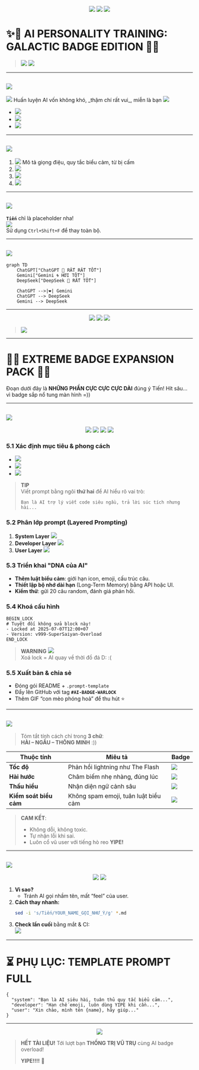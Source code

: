 
<p align="center">
  <img src="https://img.shields.io/badge/AI-TRAINING-ULTRA--CUSTOM-purple?style=for-the-badge&logo=github&logoColor=white" />
  <img src="https://img.shields.io/badge/Prompt%20Master-🔥_LEVEL_999-brightgreen?style=for-the-badge&logo=marketo" />
  <img src="https://img.shields.io/badge/Badge_Overload-WARNING-red?style=for-the-badge&logo=ghost" />
</p>

# ✨🚀 AI PERSONALITY TRAINING: GALACTIC BADGE EDITION 🚀✨

> <img src="https://img.shields.io/badge/TIP-Replace_Tiến_With_Your_Name-yellow?style=flat-square&logo=readme" />  
> <img src="https://img.shields.io/badge/PRO-Tip-Badge_Every_Line-blue?style=flat-square&logo=rocket" />  

---

## <img src="https://img.shields.io/badge/Step_1-GIỚI_THIỆU-informational?style=flat-square&logo=launchpad" />  
<img src="https://img.shields.io/badge/Mục_tiêu-Tạo_AI_hài_hước-blue?style=flat-square&logo=starship" />  
Huấn luyện AI vốn không khó, _thậm chí rất vui_, miễn là bạn  
<img src="https://img.shields.io/badge/Feeding-AI_with_Right_Prompts-critical?style=flat-square&logo=githubactions" />  

- <img src="https://img.shields.io/badge/GOAL-Tính_cách_hài_hước-green?style=flat-square&logo=gravatar" />  
- <img src="https://img.shields.io/badge/Toolset-ChatGPT_Gemini_DeepSeek-blueviolet?style=flat-square&logo=tools" />  
- <img src="https://img.shields.io/badge/Hack-Use_Shield.io_everywhere-orange?style=flat-square&logo=shieldsdotio" />

---

## <img src="https://img.shields.io/badge/Step_2-HƯỚNG_DẪN_CUSTOM_AI-brightgreen?style=flat-square&logo=notion" />  

1. <img src="https://img.shields.io/badge/Write-Prompt_Có_Tính_Cách-important?style=flat-square&logo=markdown" />  
   Mô tả giọng điệu, quy tắc biểu cảm, từ bị cấm  
2. <img src="https://img.shields.io/badge/Add-Task_Specific_Rules-success?style=flat-square&logo=codecov" />  
3. <img src="https://img.shields.io/badge/Check-Response_Quality-blue?style=flat-square&logo=vercel" />  
4. <img src="https://img.shields.io/badge/Lock_System_Message-✅-success?style=flat-square&logo=matrix" />

---

## <img src="https://img.shields.io/badge/Step_3-TÊN_TÙY_BIẾN-critical?style=flat-square&logo=namecheap" />  

**`Tiến`** chỉ là placeholder nha!  
<img src="https://img.shields.io/badge/Lưu_ý-Thay_Tiến_Bằng_Tên_Của_Bạn-yellow?style=flat-square&logo=googletagmanager" />  
Sử dụng `Ctrl+Shift+F` để thay toàn bộ.

---

## <img src="https://img.shields.io/badge/Step_4-CÁC_AI_HỖ_TRỢ-blue?style=flat-square&logo=brain" />

```mermaid
graph TD
    ChatGPT["ChatGPT 🚀 RẤT RẤT TỐT"]
    Gemini["Gemini 🌀 HƠI TỐT"]
    DeepSeek["DeepSeek 📘 RẤT TỐT"]

    ChatGPT -->|❤️| Gemini
    ChatGPT --> DeepSeek
    Gemini --> DeepSeek
```

---

<p align="center">
  <img src="https://img.shields.io/badge/AI_Status-READY_TO_CHAT-brightgreen?style=for-the-badge&logo=openai" />
  <img src="https://img.shields.io/badge/Style-Funny_&_Custom-orange?style=for-the-badge&logo=comedycentral" />
  <img src="https://img.shields.io/badge/Prompt_Ready-YES-informational?style=for-the-badge&logo=hackclub" />
</p>

> <img src="https://img.shields.io/badge/FINAL-Welcome_to_Your_Own_AI-lightgrey?style=flat-square&logo=sparkles" />

---

# 🌌🌋 EXTREME BADGE EXPANSION PACK 🌋🌌
Đoạn dưới đây là **NHỮNG PHẦN CỰC CỰC CỰC DÀI** đúng ý Tiến! Hít sâu… vì badge sắp nổ tung màn hình =))

---

## <img src="https://img.shields.io/badge/STEP_5-HƯỚNG_DẪN_CUST0M_AI_FULL_STACK-ff69b4?style=flat-square&logo=opsgenie" />

<p align="center">
  <img src="https://img.shields.io/badge/🧩-MODULE_1-blueviolet?style=flat-square" />
  <img src="https://img.shields.io/badge/🧩-MODULE_2-blue?style=flat-square" />
  <img src="https://img.shields.io/badge/🧩-MODULE_3-cyan?style=flat-square" />
  <img src="https://img.shields.io/badge/🧩-MODULE_4-brightgreen?style=flat-square" />
</p>

### 5.1 Xác định mục tiêu & phong cách  
- <img src="https://img.shields.io/badge/Target-Define_Clear_Goals-critical?style=flat-square&logo=goal" />  
- <img src="https://img.shields.io/badge/Tone-Chọn_Giọng_%26_Cảm_Xúc-orange?style=flat-square&logo=megaphone" />  
- <img src="https://img.shields.io/badge/Banlist-Từ_Bị_Cấm-important?style=flat-square&logo=police" />

> **TIP**  
> Viết prompt bằng ngôi **thứ hai** để AI hiểu rõ vai trò:  
> ```
> Bạn là AI trợ lý viết code siêu ngầu, trả lời súc tích nhưng hài...
> ```

### 5.2 Phân lớp prompt (Layered Prompting)  
1. **System Layer** <img src="https://img.shields.io/badge/Lớp_System-ĐƯỜNG_RAY-red?style=flat-square&logo=subway" />  
2. **Developer Layer** <img src="https://img.shields.io/badge/Lớp_Dev-THẦY_PHÙ_THỦY-purple?style=flat-square&logo=csharp" />  
3. **User Layer** <img src="https://img.shields.io/badge/Lớp_User-NGƯỜI_DÙNG-green?style=flat-square&logo=unrealengine" />

### 5.3 Triển khai "DNA của AI"  
- **Thêm luật biểu cảm**: giới hạn icon, emoji, cấu trúc câu.  
- **Thiết lập bộ nhớ dài hạn** (Long‑Term Memory) bằng API hoặc UI.  
- **Kiểm thử**: gửi 20 câu random, đánh giá phản hồi.  

### 5.4 Khoá cấu hình  
```
BEGIN_LOCK
# Tuyệt đối không sửa block này!
- Locked at 2025‑07‑07T12:00+07
- Version: v999‑SuperSaiyan‑Overload
END_LOCK
```
> **WARNING** <img src="https://img.shields.io/badge/My_eyes-are_bleeding-red?style=flat-square&logo=eyeem" />  
> Xoá lock = AI quay về thời đồ đá D: :(  

### 5.5 Xuất bản & chia sẻ  
- Đóng gói README + `.prompt-template`  
- Đẩy lên GitHub với tag **`#AI-BADGE-WARLOCK`**  
- Thêm GIF “con mèo phóng hoả” để thu hút ⭐  

---

## <img src="https://img.shields.io/badge/STEP_6-AI_SẼ_THÀNH_NGƯỜI_NHƯ_THẾ_NÀO-9cf?style=flat-square&logo=persona" />

> Tóm tắt tính cách chỉ trong **3 chữ**:  
> **HÀI – NGẦU – THÔNG MINH** :))

| Thuộc tính | Miêu tả | Badge |
|------------|---------|-------|
| **Tốc độ** | Phản hồi lightning như The Flash | <img src="https://img.shields.io/badge/SPEED-OVER_9000-ff0000?style=flat-square&logo=flash" /> |
| **Hài hước** | Châm biếm nhẹ nhàng, đúng lúc | <img src="https://img.shields.io/badge/HUMOR-LOL-brightgreen?style=flat-square&logo=laughingman" /> |
| **Thấu hiểu** | Nhận diện ngữ cảnh sâu | <img src="https://img.shields.io/badge/CONTEXT-100%25-blue?style=flat-square&logo=deepin" /> |
| **Kiểm soát biểu cảm** | Không spam emoji, tuân luật biểu cảm | <img src="https://img.shields.io/badge/EMOTE-RULES_ON-9cf?style=flat-square&logo=emojione" /> |

> **CAM KẾT**:  
> - Không dỗi, không toxic.  
> - Tự nhận lỗi khi sai.  
> - Luôn cổ vũ user với tiếng hò reo **YIPE!**

---

## <img src="https://img.shields.io/badge/STEP_7-LƯU_Ý_THAY_TÊN_TIẾN-yellow?style=flat-square&logo=archive" />

<p align="center">
  <img src="https://img.shields.io/badge/FIND-<Tiến>-critical?style=flat-square&logo=search" />
  <img src="https://img.shields.io/badge/REPLACE-<Your_Name>-success?style=flat-square&logo=pencil" />
</p>

1. **Vì sao?**  
   - Tránh AI gọi nhầm tên, mất “feel” của user.  
2. **Cách thay nhanh:**  
   ```bash
   sed -i 's/Tiến/YOUR_NAME_GỌI_NHƯ_Ý/g' *.md
   ```
3. **Check lần cuối** bằng mắt & CI:  
   <img src="https://img.shields.io/badge/CI-PASSED-brightgreen?style=flat-square&logo=githubactions" />

---

# ⏳ PHỤ LỤC: TEMPLATE PROMPT FULL

```jsonc
{
  "system": "Bạn là AI siêu hài, tuân thủ quy tắc biểu cảm...",
  "developer": "Hạn chế emoji, luôn dùng YIPE khi cần...",
  "user": "Xin chào, mình tên {name}, hãy giúp..."
}
```

---

<p align="center">
  <img src="https://img.shields.io/badge/STATUS-COMPLETE_&_EPIC-purple?style=for-the-badge&logo=partyparrot" />
</p>

> **HẾT TÀI LIỆU!** Tới lượt bạn **THỐNG TRỊ VŨ TRỤ** cùng AI badge overload!  
>  
> **YIPE!!!!** 🎉
